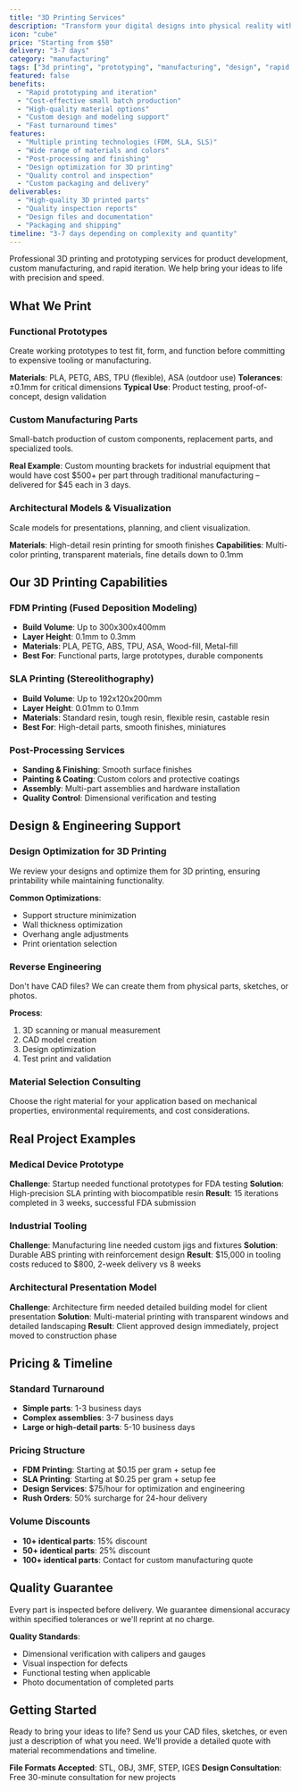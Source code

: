 ```yaml
---
title: "3D Printing Services"
description: "Transform your digital designs into physical reality with professional 3D printing and prototyping services."
icon: "cube"
price: "Starting from $50"
delivery: "3-7 days"
category: "manufacturing"
tags: ["3d printing", "prototyping", "manufacturing", "design", "rapid production"]
featured: false
benefits:
  - "Rapid prototyping and iteration"
  - "Cost-effective small batch production"
  - "High-quality material options"
  - "Custom design and modeling support"
  - "Fast turnaround times"
features:
  - "Multiple printing technologies (FDM, SLA, SLS)"
  - "Wide range of materials and colors"
  - "Post-processing and finishing"
  - "Design optimization for 3D printing"
  - "Quality control and inspection"
  - "Custom packaging and delivery"
deliverables:
  - "High-quality 3D printed parts"
  - "Quality inspection reports"
  - "Design files and documentation"
  - "Packaging and shipping"
timeline: "3-7 days depending on complexity and quantity"
---
```


Professional 3D printing and prototyping services for product development, custom manufacturing, and rapid iteration. We help bring your ideas to life with precision and speed.

## What We Print

### Functional Prototypes
Create working prototypes to test fit, form, and function before committing to expensive tooling or manufacturing.

**Materials**: PLA, PETG, ABS, TPU (flexible), ASA (outdoor use)
**Tolerances**: ±0.1mm for critical dimensions
**Typical Use**: Product testing, proof-of-concept, design validation

### Custom Manufacturing Parts
Small-batch production of custom components, replacement parts, and specialized tools.

**Real Example**: Custom mounting brackets for industrial equipment that would have cost $500+ per part through traditional manufacturing – delivered for $45 each in 3 days.

### Architectural Models & Visualization
Scale models for presentations, planning, and client visualization.

**Materials**: High-detail resin printing for smooth finishes
**Capabilities**: Multi-color printing, transparent materials, fine details down to 0.1mm

## Our 3D Printing Capabilities

### FDM Printing (Fused Deposition Modeling)
- **Build Volume**: Up to 300x300x400mm
- **Layer Height**: 0.1mm to 0.3mm
- **Materials**: PLA, PETG, ABS, TPU, ASA, Wood-fill, Metal-fill
- **Best For**: Functional parts, large prototypes, durable components

### SLA Printing (Stereolithography)
- **Build Volume**: Up to 192x120x200mm
- **Layer Height**: 0.01mm to 0.1mm
- **Materials**: Standard resin, tough resin, flexible resin, castable resin
- **Best For**: High-detail parts, smooth finishes, miniatures

### Post-Processing Services
- **Sanding & Finishing**: Smooth surface finishes
- **Painting & Coating**: Custom colors and protective coatings
- **Assembly**: Multi-part assemblies and hardware installation
- **Quality Control**: Dimensional verification and testing

## Design & Engineering Support

### Design Optimization for 3D Printing
We review your designs and optimize them for 3D printing, ensuring printability while maintaining functionality.

**Common Optimizations**:
- Support structure minimization
- Wall thickness optimization
- Overhang angle adjustments
- Print orientation selection

### Reverse Engineering
Don't have CAD files? We can create them from physical parts, sketches, or photos.

**Process**:
1. 3D scanning or manual measurement
2. CAD model creation
3. Design optimization
4. Test print and validation

### Material Selection Consulting
Choose the right material for your application based on mechanical properties, environmental requirements, and cost considerations.

## Real Project Examples

### Medical Device Prototype
**Challenge**: Startup needed functional prototypes for FDA testing
**Solution**: High-precision SLA printing with biocompatible resin
**Result**: 15 iterations completed in 3 weeks, successful FDA submission

### Industrial Tooling
**Challenge**: Manufacturing line needed custom jigs and fixtures
**Solution**: Durable ABS printing with reinforcement design
**Result**: $15,000 in tooling costs reduced to $800, 2-week delivery vs 8 weeks

### Architectural Presentation Model
**Challenge**: Architecture firm needed detailed building model for client presentation
**Solution**: Multi-material printing with transparent windows and detailed landscaping
**Result**: Client approved design immediately, project moved to construction phase

## Pricing & Timeline

### Standard Turnaround
- **Simple parts**: 1-3 business days
- **Complex assemblies**: 3-7 business days
- **Large or high-detail parts**: 5-10 business days

### Pricing Structure
- **FDM Printing**: Starting at $0.15 per gram + setup fee
- **SLA Printing**: Starting at $0.25 per gram + setup fee
- **Design Services**: $75/hour for optimization and engineering
- **Rush Orders**: 50% surcharge for 24-hour delivery

### Volume Discounts
- **10+ identical parts**: 15% discount
- **50+ identical parts**: 25% discount
- **100+ identical parts**: Contact for custom manufacturing quote

## Quality Guarantee

Every part is inspected before delivery. We guarantee dimensional accuracy within specified tolerances or we'll reprint at no charge.

**Quality Standards**:
- Dimensional verification with calipers and gauges
- Visual inspection for defects
- Functional testing when applicable
- Photo documentation of completed parts

## Getting Started

Ready to bring your ideas to life? Send us your CAD files, sketches, or even just a description of what you need. We'll provide a detailed quote with material recommendations and timeline.

**File Formats Accepted**: STL, OBJ, 3MF, STEP, IGES
**Design Consultation**: Free 30-minute consultation for new projects